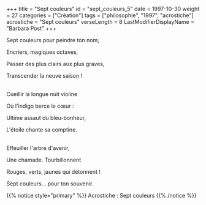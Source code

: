 +++
title = "Sept couleurs"
id = "sept_couleurs_5"
date = 1997-10-30
weight = 27
categories = ["Création"]
tags = ["philosophie", "1997", "acrostiche"]
acrostiche = "Sept couleurs"
verseLength = 8
LastModifierDisplayName = "Barbara Post"
+++

Sept couleurs pour peindre ton nom;

Encriers, magiques octaves,

Passer des plus clairs aux plus graves,

Transcender la neuve saison !

 \
Cueillir la longue nuit violine

Où l'indigo berce le cœur :

Ultime assaut du bleu-bonheur,

L'étoile chante sa comptine.

 \
Effeuiller l'arbre d'avenir,

Une chamade. Tourbillonnent

Rouges, verts, jaunes qui détonnent !

Sept couleurs... pour ton souvenir.

{{% notice style="primary" %}}
Acrostiche : Sept couleurs
{{% /notice %}}
